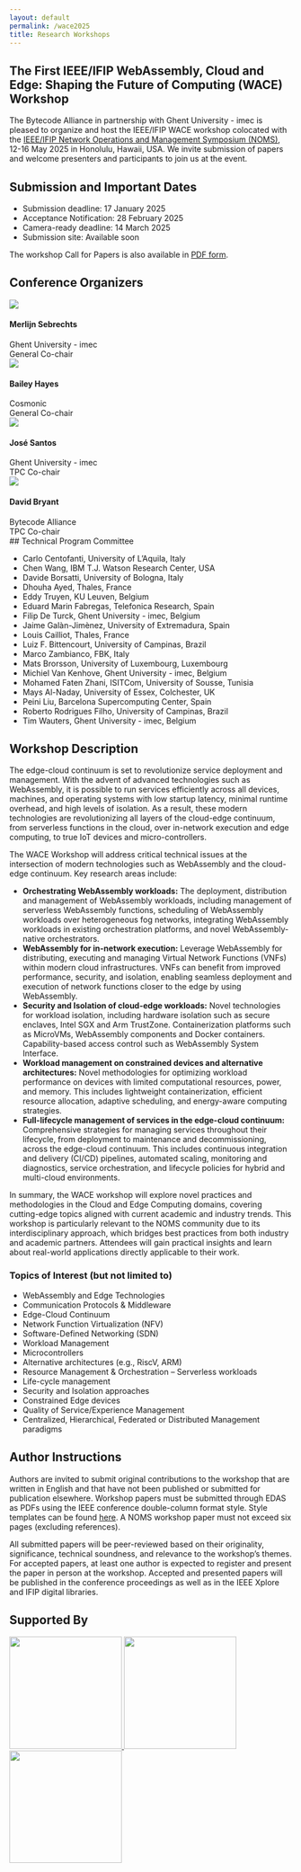 ```yaml
---
layout: default
permalink: /wace2025
title: Research Workshops
---
```


<section>
    <div class="container w-container">
        <div class="width-container" markdown="1">

# The First IEEE/IFIP WebAssembly, Cloud and Edge: Shaping the Future of Computing (WACE) Workshop

The Bytecode Alliance in partnership with Ghent University - imec  is pleased to organize and host the IEEE/IFIP WACE workshop colocated with the [IEEE/IFIP Network Operations and Management Symposium (NOMS)](https://noms2025.ieee-noms.org/), 12-16 May 2025 in Honolulu, Hawaii, USA. We invite submission of papers and welcome presenters and participants to join us at the event.

## Submission and Important Dates

* Submission deadline: 17 January 2025
* Acceptance Notification: 28 February 2025
* Camera-ready deadline: 14 March 2025
* Submission site: Available soon

The workshop Call for Papers is also available in <a href="/assets/WACE_CFP.pdf">PDF form</a>.
</div>
</div>
</section>
<section>
    <div class="container w-container">
        <div class="width-container">
            <h2>Conference Organizers</h2>
                <div class="board-gallery" id="board-gallery">
                    <div class="board-member">
                        <img src="https://github.com/merlijn-sebrechts.png">
                         <div>
                            <h4>Merlijn Sebrechts</h4>
                            Ghent University - imec<br />
                            General Co-chair<br />
                        </div>
                    </div>
                    <div class="board-member">
                        <img src="https://github.com/ricochet.png">
                         <div>
                            <h4>Bailey Hayes</h4>
                            Cosmonic<br />
                            General Co-chair<br />
                        </div>
                    </div>
                        <div class="board-member">
                        <img src="https://github.com/jpedro1992.png">
                         <div>
                            <h4>José Santos</h4>
                            Ghent University - imec<br />
                            TPC Co-chair<br />
                        </div>
                    </div>
                        <div class="board-member">
                        <img src="https://github.com/disquisitioner.png">
                         <div>
                            <h4>David Bryant</h4>
                            Bytecode Alliance<br />
                            TPC Co-chair<br />
                        </div>
                    </div>
                </div>
        </div>
    </div>
</section>
<section>
    <div class="container w-container">
        <div class="width-container" markdown="1">
## Technical Program Committee

* Carlo Centofanti, University of L’Aquila, Italy
* Chen Wang, IBM T.J. Watson Research Center, USA
* Davide Borsatti, University of Bologna, Italy
* Dhouha Ayed, Thales, France
* Eddy Truyen, KU Leuven, Belgium
* Eduard Marin Fabregas, Telefonica Research, Spain
* Filip De Turck, Ghent University - imec, Belgium
* Jaime Galàn-Jimènez, University of Extremadura, Spain
* Louis Cailliot, Thales, France
* Luiz F. Bittencourt, University of Campinas, Brazil
* Marco Zambianco, FBK, Italy
* Mats Brorsson, University of Luxembourg, Luxembourg
* Michiel Van Kenhove, Ghent University - imec, Belgium
* Mohamed Faten Zhani, ISITCom, University of Sousse, Tunisia
* Mays Al-Naday, University of Essex, Colchester, UK
* Peini Liu, Barcelona Supercomputing Center, Spain
* Roberto Rodrigues Filho, University of Campinas, Brazil
* Tim Wauters, Ghent University - imec, Belgium

## Workshop Description

The edge-cloud continuum is set to revolutionize service deployment and management. With the advent of advanced technologies such as WebAssembly, it is possible to run services efficiently across all devices, machines, and operating systems with low startup latency, minimal runtime overhead, and high levels of isolation. As a result, these modern technologies are revolutionizing all layers of the cloud-edge continuum, from serverless functions in the cloud, over in-network execution and edge computing, to true IoT devices and micro-controllers.

The WACE Workshop will address critical technical issues at the intersection of modern technologies such as WebAssembly and the cloud-edge continuum. Key research areas include:

* **Orchestrating WebAssembly workloads:** The deployment, distribution and management of WebAssembly workloads, including management of serverless WebAssembly functions, scheduling of WebAssembly workloads over heterogeneous fog networks, integrating WebAssembly workloads in existing orchestration platforms, and novel WebAssembly-native orchestrators.
* **WebAssembly for in-network execution:** Leverage WebAssembly for distributing, executing and managing Virtual Network Functions (VNFs) within modern cloud infrastructures. VNFs can benefit from improved performance, security, and isolation, enabling seamless deployment and execution of network functions closer to the edge by using WebAssembly.
* **Security and Isolation of cloud-edge workloads:** Novel technologies for workload isolation, including hardware isolation such as secure enclaves, Intel SGX and Arm TrustZone. Containerization platforms such as MicroVMs, WebAssembly components and Docker containers. Capability-based access control such as WebAssembly System Interface.
* **Workload management on constrained devices and alternative architectures:** Novel methodologies for optimizing workload performance on devices with limited computational resources, power, and memory. This includes lightweight containerization, efficient resource allocation, adaptive scheduling, and energy-aware computing strategies.
* **Full-lifecycle management of services in the edge-cloud continuum:** Comprehensive strategies for managing services throughout their lifecycle, from deployment to maintenance and decommissioning, across the edge-cloud continuum. This includes continuous integration and delivery (CI/CD) pipelines, automated scaling, monitoring and diagnostics, service orchestration, and lifecycle policies for hybrid and multi-cloud environments.

In summary, the WACE workshop will explore novel practices and methodologies in the Cloud and Edge Computing domains, covering cutting-edge topics aligned with current academic and industry trends. This workshop is particularly relevant to the NOMS community due to its interdisciplinary approach, which bridges best practices from both industry and academic partners. Attendees will gain practical insights and learn about real-world applications directly applicable to their work.

### Topics of Interest (but not limited to)
* WebAssembly and Edge Technologies
* Communication Protocols & Middleware
* Edge-Cloud Continuum
* Network Function Virtualization (NFV)
* Software-Defined Networking (SDN)
* Workload Management
* Microcontrollers
* Alternative architectures (e.g., RiscV, ARM)
* Resource Management & Orchestration – Serverless workloads
* Life-cycle management
* Security and Isolation approaches
* Constrained Edge devices
* Quality of Service/Experience Management
* Centralized, Hierarchical, Federated or Distributed Management paradigms

## Author Instructions
Authors are invited to submit original contributions to the workshop that are written in English and that have not been published or submitted for publication elsewhere. Workshop papers must be submitted through EDAS as PDFs using the IEEE conference double-column format style. Style templates can be found [here](https://www.ieee.org/conferences/publishing/templates.html). A NOMS workshop paper must not exceed six pages (excluding references).

All submitted papers will be peer-reviewed based on their originality, significance, technical soundness, and relevance to the workshop’s themes. For accepted papers, at least one author is expected to register and present the paper in person at the workshop. Accepted and presented papers will be published in the conference proceedings as well as in the IEEE Xplore and IFIP digital libraries.
</div>
</div>
</section>
<section>
    <div class="container w-container">
        <div class="width-container">
            <h2>Supported By</h2>
                <div class="member-logos">
                    <a href="https://www.imec-int.com/" rel="nofollow">
                        <img src="/images/member-logos/imec.png" width=200>
                    </a>
                    <a href="https://elasticproject.eu/" rel="nofollow">
                        <img src="/images/member-logos/elastic-logo_color.png" width=200>
                    </a>
                    <a href="https://bytecodealliance.org" rel="nofollow">
                        <img src="/images/bytecode-alliance-logo.png" width=200>
                    </a>
                </div>
        </div>
    </div>
</section>